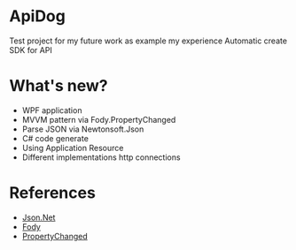 # ApiDog
Test project for my future work as example my experience
Automatic create SDK for API

# What's new?
- WPF application
- MVVM pattern via Fody.PropertyChanged
- Parse JSON via Newtonsoft.Json
- C# code generate
- Using Application Resource
- Different implementations http connections

# References
* [Json.Net](http://www.newtonsoft.com/json)
* [Fody](https://github.com/Fody/Fody)
* [PropertyChanged](https://github.com/Fody/PropertyChanged)
